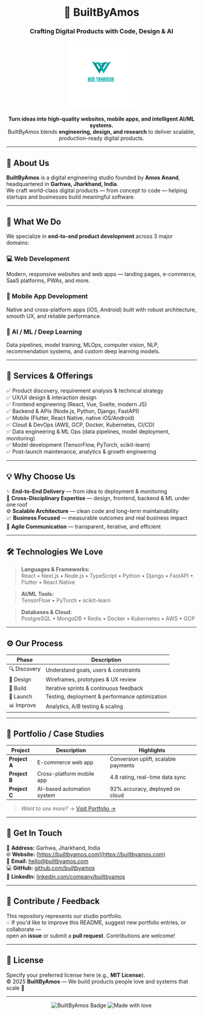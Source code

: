 <h1 align="center">🚀 BuiltByAmos</h1>
<h3 align="center">Crafting Digital Products with Code, Design & AI</h3>

<p align="center">
  <img src="./image/BBA-logo.png" alt="BuiltByAmos Logo" width="180"/>
</p>

<p align="center">
  <b>Turn ideas into high-quality websites, mobile apps, and intelligent AI/ML systems.</b><br/>
  BuiltByAmos blends <b>engineering, design, and research</b> to deliver scalable, production-ready digital products.
</p>

---

## 🌟 About Us

**BuiltByAmos** is a digital engineering studio founded by **Amos Anand**, headquartered in **Garhwa, Jharkhand, India**.  
We craft world-class digital products — from concept to code — helping startups and businesses build meaningful software.

---

## 🚀 What We Do

We specialize in **end-to-end product development** across 3 major domains:

### 💻 Web Development
Modern, responsive websites and web apps — landing pages, e-commerce, SaaS platforms, PWAs, and more.

### 📱 Mobile App Development
Native and cross-platform apps (iOS, Android) built with robust architecture, smooth UX, and reliable performance.

### 🧠 AI / ML / Deep Learning
Data pipelines, model training, MLOps, computer vision, NLP, recommendation systems, and custom deep learning models.

---

## 🧩 Services & Offerings

✅ Product discovery, requirement analysis & technical strategy  
✅ UX/UI design & interaction design  
✅ Frontend engineering (React, Vue, Svelte, modern JS)  
✅ Backend & APIs (Node.js, Python, Django, FastAPI)  
✅ Mobile (Flutter, React Native, native iOS/Android)  
✅ Cloud & DevOps (AWS, GCP, Docker, Kubernetes, CI/CD)  
✅ Data engineering & ML Ops (data pipelines, model deployment, monitoring)  
✅ Model development (TensorFlow, PyTorch, scikit-learn)  
✅ Post-launch maintenance, analytics & growth engineering  

---

## 💡 Why Choose Us

✨ **End-to-End Delivery** — from idea to deployment & monitoring  
🧩 **Cross-Disciplinary Expertise** — design, frontend, backend & ML under one roof  
⚙️ **Scalable Architecture** — clean code and long-term maintainability  
📈 **Business Focused** — measurable outcomes and real business impact  
💬 **Agile Communication** — transparent, iterative, and efficient  

---

## 🛠️ Technologies We Love

> **Languages & Frameworks:**  
> React • Next.js • Node.js • TypeScript • Python • Django • FastAPI • Flutter • React Native  

> **AI/ML Tools:**  
> TensorFlow • PyTorch • scikit-learn  

> **Databases & Cloud:**  
> PostgreSQL • MongoDB • Redis • Docker • Kubernetes • AWS • GCP  

---

## ⚙️ Our Process

| Phase | Description |
|-------|--------------|
| 🔍 Discovery | Understand goals, users & constraints |
| 🎨 Design | Wireframes, prototypes & UX review |
| 🧱 Build | Iterative sprints & continuous feedback |
| 🚀 Launch | Testing, deployment & performance optimization |
| 📊 Improve | Analytics, A/B testing & scaling |

---

## 📂 Portfolio / Case Studies

| Project | Description | Highlights |
|----------|--------------|-------------|
| **Project A** | E-commerce web app | Conversion uplift, scalable payments |
| **Project B** | Cross-platform mobile app | 4.8 rating, real-time data sync |
| **Project C** | AI-based automation system | 92% accuracy, deployed on cloud |

> _Want to see more?_ → [Visit Portfolio →](https://builtbyamos.com)

---

## 🤝 Get In Touch

📍 **Address:** Garhwa, Jharkhand, India  
🌐 **Website:** [https://builtbyamos.com](https://builtbyamos.com)  
📧 **Email:** [hello@builtbyamos.com](mailto:hello@builtbyamos.com)  
💻 **GitHub:** [github.com/builtbyamos](https://github.com/builtbyamos)  
🔗 **LinkedIn:** [linkedin.com/company/builtbyamos](https://www.linkedin.com/company/builtbyamos)

---

## 💬 Contribute / Feedback

This repository represents our studio portfolio.  
💡 If you'd like to improve this README, suggest new portfolio entries, or collaborate —  
open an **issue** or submit a **pull request**. Contributions are welcome!

---

## 📝 License

Specify your preferred license here (e.g., **MIT License**).  
© 2025 **BuiltByAmos** — We build products people love and systems that scale 🚀

---

<p align="center">
  <img src="https://img.shields.io/badge/BuiltByAmos-Open%20Source-blueviolet?style=for-the-badge" alt="BuiltByAmos Badge"/>
  <img src="https://img.shields.io/badge/Made%20with❤️%20in-Jharkhand-red?style=for-the-badge" alt="Made with love"/>
</p>

